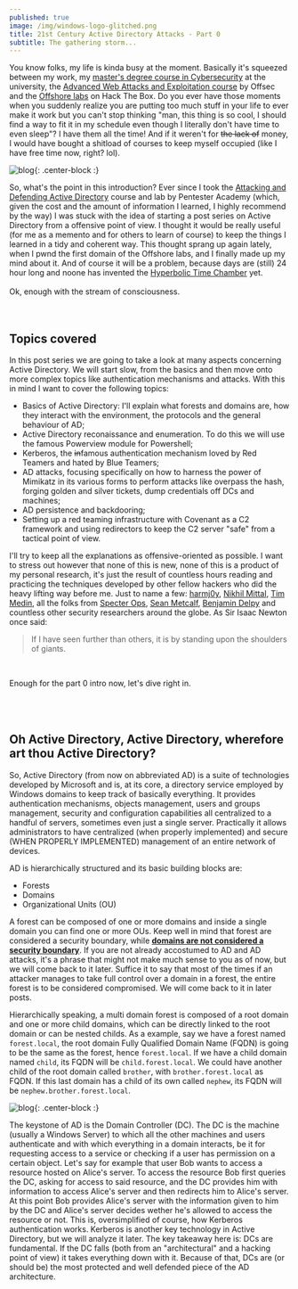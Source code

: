 ```yaml
---
published: true
image: /img/windows-logo-glitched.png
title: 21st Century Active Directory Attacks - Part 0
subtitle: The gathering storm...
---
```

  
  
You know folks, my life is kinda busy at the moment. Basically it's squeezed between my work, my [master's degree course in Cybersecurity](https://cybersecurity.uniroma1.it/) at the university, the [Advanced Web Attacks and Exploitation course](https://www.offensive-security.com/information-security-training/advanced-web-attack-and-exploitation/) by Offsec and the [Offshore labs](https://www.mrb3n.com/?p=551) on Hack The Box. Do you ever have those moments when you suddenly realize you are putting too much stuff in your life to ever make it work but you can't stop thinking "man, this thing is so cool, I should find a way to fit it in my schedule even though I literally don't have time to even sleep"? I have them all the time! And if it weren't for ~~the lack of~~ money, I would have bought a shitload of courses to keep myself occupied (like I have free time now, right? lol). 
  
  
![blog]({{site.baseurl}}/img/blog.JPG){: .center-block :}
  
  
So, what's the point in this introduction? Ever since I took the [Attacking and Defending Active Directory](https://www.pentesteracademy.com/activedirectorylab) course and lab by Pentester Academy (which, given the cost and the amount of information I learned, I highly recommend by the way) I was stuck with the idea of starting a post series on Active Directory from a offensive point of view. I thought it would be really useful (for me as a memento and for others to learn of course) to keep the things I learned in a tidy and coherent way. This thought sprang up again lately, when I pwnd the first domain of the Offshore labs, and I finally made up my mind about it. And of course it will be a problem, because days are (still) 24 hour long and noone has invented the [Hyperbolic Time Chamber](https://dragonball.fandom.com/wiki/Hyperbolic_Time_Chamber) yet.
<br>
<br>
Ok, enough with the stream of consciousness.  
<br>
<br>

## Topics covered

In this post series we are going to take a look at many aspects concerning Active Directory. We will start slow, from the basics and then move onto more complex topics like authentication mechanisms and attacks. With this in mind I want to cover the following topics:
- Basics of Active Directory: I'll explain what forests and domains are, how they interact with the environment, the protocols and the general behaviour of AD; 
- Active Directory reconaissance and enumeration. To do this we will use the famous Powerview module for Powershell;
- Kerberos, the ~~in~~famous authentication mechanism loved by Red Teamers and hated by Blue Teamers;
- AD attacks, focusing specifically on how to harness the power of Mimikatz in its various forms to perform attacks like overpass the hash, forging golden and silver tickets, dump credentials off DCs and machines;
- AD persistence and backdooring;
- Setting up a red teaming infrastructure with Covenant as a C2 framework and using redirectors to keep the C2 server "safe" from a tactical point of view.  
  
  
I'll try to keep all the explanations as offensive-oriented as possible. I want to stress out however that none of this is new, none of this is a product of my personal research, it's just the result of countless hours reading and practicing the techniques developed by other fellow hackers who did the heavy lifting way before me. Just to name a few: [harmj0y](https://www.harmj0y.net/blog/about/), [Nikhil Mittal](http://www.labofapenetrationtester.com/p/about-me.html), [Tim Medin](https://twitter.com/timmedin), all the folks from [Specter Ops](https://specterops.io/), [Sean Metcalf](https://adsecurity.org/?page_id=8), [Benjamin Delpy](https://twitter.com/gentilkiwi) and countless other security researchers around the globe. As Sir Isaac Newton once said:

> If I have seen further than others, it is by standing upon the shoulders of giants.
  
<br>

Enough for the part 0 intro now, let's dive right in.
<br>
<br>
<br>
<br>

## Oh Active Directory, Active Directory, wherefore art thou Active Directory?

So, Active Directory (from now on abbreviated AD) is a suite of technologies developed by Microsoft and is, at its core, a directory service employed by Windows domains to keep track of basically everything. It provides authentication mechanisms, objects management, users and groups management, security and configuration capabilities all centralized to a handful of servers, sometimes even just a single server. Practically it allows administrators to have centralized (when properly implemented) and secure (WHEN PROPERLY IMPLEMENTED) management of an entire network of devices.  
  
AD is hierarchically structured and its basic building blocks are:
 - Forests
 - Domains
 - Organizational Units (OU)  
   
A forest can be composed of one or more domains and inside a single domain you can find one or more OUs. Keep well in mind that forest are considered a security boundary, while __<u>domains are not considered a security boundary</u>__. If you are not already accostumed to AD and AD attacks, it's a phrase that might not make much sense to you as of now, but we will come back to it later. Suffice it to say that most of the times if an attacker manages to take full control over a domain in a forest, the entire forest is to be considered compromised. We will come back to it in later posts.  
    
Hierarchically speaking, a multi domain forest is composed of a root domain and one or more child domains, which can be directly linked to the root domain or can be nested childs. As a example, say we have a forest named `forest.local`, the root domain Fully Qualified Domain Name (FQDN) is going to be the same as the forest, hence `forest.local`. If we have a child domain named `child`, its FQDN will be `child.forest.local`. We could have another child of the root domain called `brother`, with `brother.forest.local` as FQDN. If this last domain has a child of its own called `nephew`, its FQDN will be `nephew.brother.forest.local`.

  
  
![blog]({{site.baseurl}}/img/forest.jpg){: .center-block :}
  
  
The keystone of AD is the Domain Controller (DC). The DC is the machine (usually a Windows Server) to which all the other machines and users authenticate and with which everything in a domain interacts, be it for requesting access to a service or checking if a user has permission on a certain object. Let's say for example that user Bob wants to access a resource hosted on Alice's server. To access the resource Bob first queries the DC, asking for access to said resource, and the DC provides him with information to access Alice's server and then redirects him to Alice's server. At this point Bob provides Alice's server with the information given to him by the DC and Alice's server decides wether he's allowed to access the resource or not. This is, oversimplified of course, how Kerberos authentication works. Kerberos is another key technology in Active Directory, but we will analyze it later. The key takeaway here is: DCs are fundamental. If the DC falls (both from an "architectural" and a hacking point of view) it takes everything down with it. Because of that, DCs are (or should be) the most protected and well defended piece of the AD architecture.
